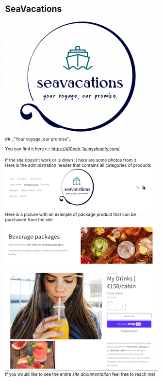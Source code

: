 # **SeaVacations**
<img src="img/logo.png" alt="Logo picture">
## _"Your voyage, our promise"_

You can find it here 👉 https://a10bcb-1a.myshopify.com/

<p>If the site doesn't work or is down :( here are some photos from it 
</br> Here is the administration header that contains all categories of products <img src="img/admin.png" alt="Administration header picture">
</br>Here is a picture with an example of package product that can be purchased from the site <img src="img/beverage_packages.png" alt"Beverage packages"> <img src="img/My-drinks.png" alt"'My Drinks' package">
</br>If you would like to see the entire <i>site documentation</i> feel free to reach me!</p>